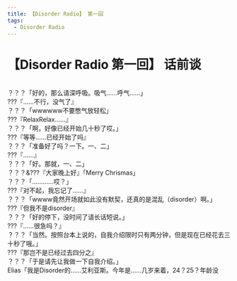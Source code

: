 ```yaml
---
title: 【Disorder Radio】 第一回
tags:
  - Disorder Radio
---
```




# 【Disorder Radio 第一回】 话前谈



<br>？？？「好的，那么请深呼吸。吸气……呼气……」
<br>???『……不行，没气了』
<br>？？？「wwwwww不要憋气放轻松」
<br>???『RelaxRelax……』
<br>？？？「啊，好像已经开始几十秒了哎。」
<br>???『等等……已经开始了吗』
<br>？？？「准备好了吗？一下。一、二」
<br>???『……』
<br>？？？「好。那就，一、二」
<br>？？？&???『大家晚上好』「Merry Chrismas」
<br>？？？「…………哎？」
<br>???『对不起，我忘记了……』
<br>？？？「wwww竟然开场就如此没有默契，还真的是混乱（disorder）啊。」
<br>???『但我不是disorder』
<br>？？？「好的停下，没时间了请长话短说。」
<br>???『……很急吗？』
<br>？？？「当然。按照台本上说的，自我介绍限时只有两分钟，但是现在已经花去三十秒了哦。」
<br>???『那岂不是已经过去四分之』
<br>？？？「于是请先让我做一下自我介绍。」
<br>Elias「我是Disorder的……艾利亚斯。今年是……几岁来着，24？25？年龄没
